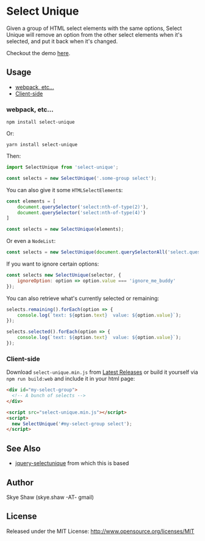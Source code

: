 # Select Unique

Given a group of HTML select elements with the same options, Select Unique will remove an option from the other select
elements when it's selected, and put it back when it's changed.

Checkout the demo [here](https://sshaw.github.io/select-unique#demo).

## Usage

* [webpack, etc...](#webpack-etc)
* [Client-side](#client-side)

### webpack, etc...

```
npm install select-unique
```

Or:
```
yarn install select-unique
```

Then:
```js
import SelectUnique from 'select-unique';

const selects = new SelectUnique('.some-group select');
```

You can also give it some `HTMLSelectElement`s:
```js
const elements = [
    document.querySelector('select:nth-of-type(2)'),
    document.querySelector('select:nth-of-type(4)')
]

const selects = new SelectUnique(elements);
```

Or even a `NodeList`:
```js
const selects = new SelectUnique(document.querySelectorAll('select.question'));
```

If you want to ignore certain options:
```js
const selects new SelectUnique(selector, {
    ignoreOption: option => option.value === 'ignore_me_buddy'
});
```

You can also retrieve what's currently selected or remaining:
```js
selects.remaining().forEach(option => {
    console.log(`text: ${option.text}  value: ${option.value}`);
});

selects.selected().forEach(option => {
    console.log(`text: ${option.text}  value: ${option.value}`);
});
```

### Client-side

Download `select-unique.min.js` from [Latest Releases](https://github.com/sshaw/select-unique/releases/latest) or build it
yourself via `npm run build:web` and include it in your html page:
```html
<div id="my-select-group">
  <!-- A bunch of selects -->
</div>

<script src="select-unique.min.js"></script>
<script>
  new SelectUnique('#my-select-group select');
</script>
```

## See Also

* [jquery-selectunique](https://github.com/sshaw/jquery-selectunique) from which this is based

## Author

Skye Shaw (skye.shaw -AT- gmail)

## License

Released under the MIT License: http://www.opensource.org/licenses/MIT
